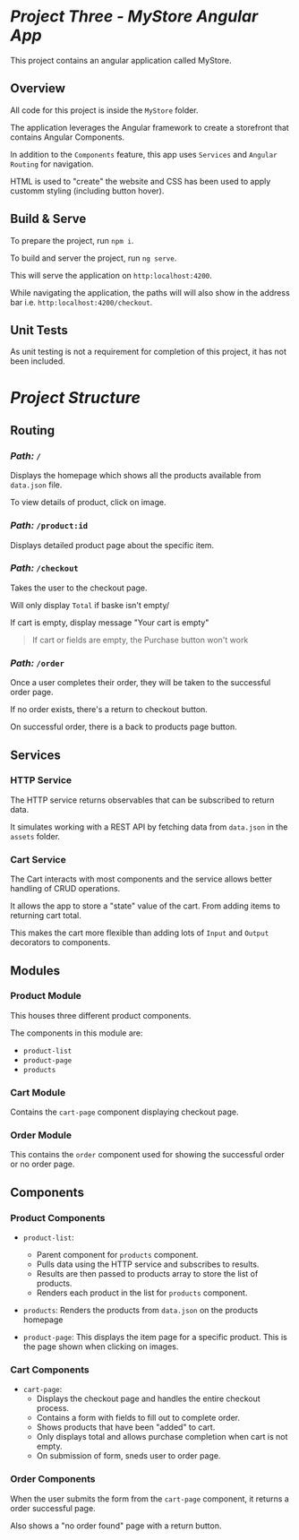 # *_Project Three - MyStore Angular App_*
This project contains an angular application called MyStore.

## Overview
All code for this project is inside the `MyStore` folder.

The application leverages the Angular framework to create a storefront that contains Angular Components.

In addition to the `Components` feature, this app uses `Services` and `Angular Routing` for navigation.

HTML is used to "create" the website and CSS has been used to apply customm styling (including button hover).

## Build & Serve
To prepare the project, run `npm i`.

To build and server the project, run `ng serve`.

This will serve the application on `http:localhost:4200`.

While navigating the application, the paths will will also show in the address bar i.e. `http:localhost:4200/checkout`.

## Unit Tests
As unit testing is not a requirement for completion of this project, it has not been included.


# *_Project Structure_*

## Routing

### _Path:_ `/`

Displays the homepage which shows all the products available from `data.json` file.

To view details of product, click on image.

### _Path:_ `/product:id`

Displays detailed product page about the specific item.

### _Path:_ `/checkout`

Takes the user to the checkout page.

Will only display `Total` if baske isn't empty/

If cart is empty, display message "Your cart is empty"

> If cart or fields are empty, the Purchase button won't work

### _Path:_ `/order`

Once a user completes their order, they will be taken to the successful order page.

If no order exists, there's a return to checkout button.

On successful order, there is a back to products page button.

## Services

### HTTP Service
The HTTP service returns observables that can be subscribed to return data. 

It simulates working with a REST API by fetching data from `data.json` in the `assets` folder. 

### Cart Service
The Cart interacts with most components and the service allows better handling of CRUD operations.

It allows the app to store a "state" value of the cart. From adding items to returning cart total.

This makes the cart more flexible than adding lots of `Input` and `Output` decorators to components.

## Modules

### Product Module
This houses three different product components. 

The components in this module are:

 - `product-list`
 - `product-page`
 - `products`

### Cart Module
Contains the `cart-page` component displaying checkout page.

### Order Module
This contains the `order` component used for showing the successful order or no order page.

## Components

### Product Components
 - `product-list`:
 	- Parent component for `products` component. 
 	- Pulls data using the HTTP service and subscribes to results.
 	- Results are then passed to products array to store the list of products.
 	- Renders each product in the list for `products` component.

 - `products`: Renders the products from `data.json` on the products homepage
 - `product-page`: This displays the item page for a specific product. This is the page shown when clicking on images.

### Cart Components
 - `cart-page`: 
 	- Displays the checkout page and handles the entire checkout process.
 	- Contains a form with fields to fill out to complete order.
 	- Shows products that have been "added" to cart.
 	- Only displays total and allows purchase completion when cart is not empty. 
 	- On submission of form, sneds user to order page.

### Order Components
When the user submits the form from the `cart-page` component, it returns a order successful page.

Also shows a "no order found" page with a return button.